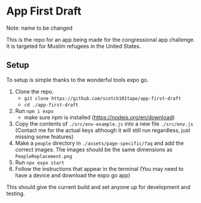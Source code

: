 # App First Draft
Note: name to be changed

This is the repo for an app being made for the congressional app challenge.
It is targeted for Muslim refugees in the United States.

## Setup

To setup is simple thanks to the wonderful tools expo go.
1. Clone the repo.
   - `git clone https://github.com/scotch101tape/app-first-draft`
   - `cd ./app-first-draft`
3. Run `npm i expo`
   - make sure npm is installed (https://nodejs.org/en/download)
5. Copy the contents of `./src/env-example.js` into a new file `./src/env.js` (Contact me for the actual keys although it will still run regardless, just missing some features)
6. Make a `people` directory in `./assets/page-specific/faq` and add the correct images. The images should be the same dimensions as `PeopleReplacement.png`
7. Run `npx expo start`
8. Follow the instructions that appear in the terminal (You may need to have a device and download the expo go app)

This should give the current build and set anyone up for development and testing.
